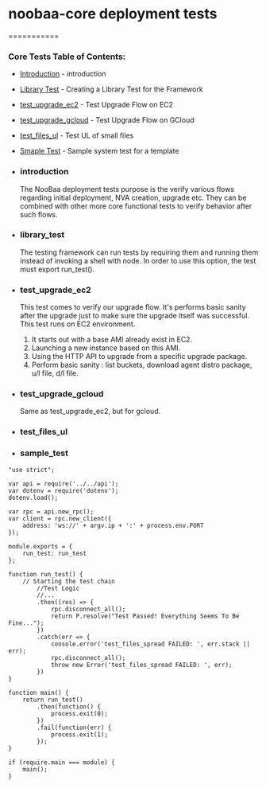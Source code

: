 # noobaa-core deployment tests
===========
### Core Tests Table of Contents:
* [Introduction](#introduction) - introduction
* [Library Test](#library_test) - Creating a Library Test for the Framework
* [test_upgrade_ec2](#test_upgrade_ec2) - Test Upgrade Flow on EC2
* [test_upgrade_gcloud](#test_upgrade_gcloud) - Test Upgrade Flow on GCloud
* [test_files_ul](#test_small_files_ul) - Test UL of small files
* [Smaple Test](#sample_test) - Sample system test for a template


* ### introduction
  The NooBaa deployment tests purpose is the verify various flows regarding initial deployment, NVA creation,
  upgrade etc.
  They can be combined with other more core functional tests to verify behavior after such flows.

* ### library_test
  The testing framework can run tests by requiring them and running them instead of invoking a shell with node.
  In order to use this option, the test must export run_test().

* ### test_upgrade_ec2
  This test comes to verify our upgrade flow. It's performs basic sanity after the upgrade just to make sure
  the upgrade itself was successful. This test runs on EC2 environment.
    1) It starts out with a base AMI already exist in EC2.
    2) Launching a new instance based on this AMI.
    3) Using the HTTP API to upgrade from a specific upgrade package.
    4) Perform basic sanity : list buckets, download agent distro package, u/l file, d/l file.

* ### test_upgrade_gcloud
  Same as test_upgrade_ec2, but for gcloud.

* ### test_files_ul

* ### sample_test

```
"use strict";

var api = require('../../api');
var dotenv = require('dotenv');
dotenv.load();

var rpc = api.new_rpc();
var client = rpc.new_client({
    address: 'ws://' + argv.ip + ':' + process.env.PORT
});

module.exports = {
    run_test: run_test
};

function run_test() {
    // Starting the test chain
        //Test Logic
        //...
        .then((res) => {
            rpc.disconnect_all();
            return P.resolve("Test Passed! Everything Seems To Be Fine...");
        })
        .catch(err => {
            console.error('test_files_spread FAILED: ', err.stack || err);
            rpc.disconnect_all();
            throw new Error('test_files_spread FAILED: ', err);
        })
}

function main() {
    return run_test()
        .then(function() {
            process.exit(0);
        })
        .fail(function(err) {
            process.exit(1);
        });
}

if (require.main === module) {
    main();
}

```

